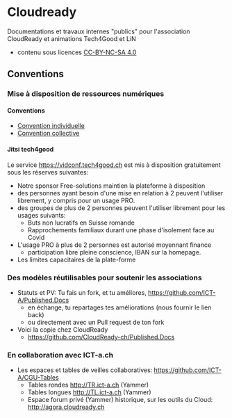 # Cloudready
Documentations et travaux internes "publics" pour l'association CloudReady et animations Tech4Good et LiN
* contenu sous licences [CC-BY-NC-SA 4.0](https://creativecommons.org/licenses/by-nc-sa/4.0/deed.fr)

## Conventions
### Mise à disposition de ressources numériques
#### Conventions
* [Convention individuelle](convention-collective-CloudReady)
* [Convention collective](Convention-collective-CloudReady)

#### Jitsi tech4good
Le service https://vidconf.tech4good.ch est mis à disposition gratuitement sous les réserves suivantes:
* Notre sponsor Free-solutions maintien la plateforme à disposition
* des personnes ayant besoin d'une mise en relation à 2 peuvent l'utiliser librement, y compris pour un usage PRO.
* des groupes de plus de 2 personnes peuvent l'utiliser librement pour les usages suivants:
  * Buts non lucratifs en Suisse romande
  * Rapprochements familiaux durant une phase d'isolement face au Covid
* L'usage PRO à plus de 2 personnes est autorisé moyennant finance
  * participation libre pleine conscience, IBAN sur la homepage.
* Les limites capacitaires de la plate-forme

### Des modèles réutilisables pour soutenir les associations
* Statuts et PV: Tu fais un fork, et tu améliores, https://github.com/ICT-A/Published.Docs
  * en échange, tu repartages tes améliorations (nous fournir le lien back)
  * ou directement avec un Pull request de ton fork
* Voici la copie chez CloudReady
  * https://github.com/CloudReady-ch/Published.Docs

### En collaboration avec ICT-a.ch
* Les espaces et tables de veilles collaboratives: https://github.com/ICT-A/CGU-Tables
  * Tables rondes http://TR.ict-a.ch (Yammer)
  * Tables longues http://TL.ict-a.ch (Yammer)
  * Espace forum privé (Yammer) historique, sur les outils du Cloud: http://agora.cloudready.ch
